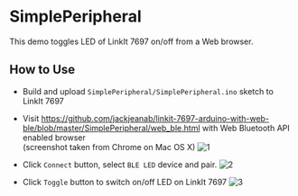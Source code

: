 # SimplePeripheral

This demo toggles LED of LinkIt 7697 on/off from a Web browser.

## How to Use

* Build and upload `SimplePeripheral/SimplePeripheral.ino` sketch to LinkIt 7697
* Visit https://github.com/jackjeanab/linkit-7697-arduino-with-web-ble/blob/master/SimplePeripheral/web_ble.html with Web Bluetooth API enabled browser <br>(screenshot taken from Chrome on Mac OS X)
  ![1](/images/1-1.png)

* Click `Connect` button, select `BLE LED` device and pair.
  ![2](/images/1-2.png)

* Click `Toggle` button to switch on/off LED on LinkIt 7697
  ![3](/images/1-3.png)
